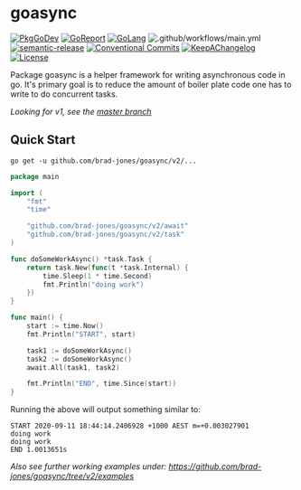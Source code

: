 # goasync

[![PkgGoDev](https://pkg.go.dev/badge/github.com/brad-jones/goasync/v2)](https://pkg.go.dev/github.com/brad-jones/goasync/v2)
[![GoReport](https://goreportcard.com/badge/github.com/brad-jones/goasync/v2)](https://goreportcard.com/report/github.com/brad-jones/goasync/v2)
[![GoLang](https://img.shields.io/badge/golang-%3E%3D%201.15.1-lightblue.svg)](https://golang.org)
![.github/workflows/main.yml](https://github.com/brad-jones/goasync/workflows/.github/workflows/main.yml/badge.svg?branch=v2)
[![semantic-release](https://img.shields.io/badge/%20%20%F0%9F%93%A6%F0%9F%9A%80-semantic--release-e10079.svg)](https://github.com/semantic-release/semantic-release)
[![Conventional Commits](https://img.shields.io/badge/Conventional%20Commits-1.0.0-yellow.svg)](https://conventionalcommits.org)
[![KeepAChangelog](https://img.shields.io/badge/Keep%20A%20Changelog-1.0.0-%23E05735)](https://keepachangelog.com/)
[![License](https://img.shields.io/github/license/brad-jones/goasync.svg)](https://github.com/brad-jones/goerr/blob/v2/LICENSE)

Package goasync is a helper framework for writing asynchronous code in go.
It's primary goal is to reduce the amount of boiler plate code one has to
write to do concurrent tasks.

_Looking for v1, see the [master branch](https://github.com/brad-jones/goasync/tree/master)_

## Quick Start

`go get -u github.com/brad-jones/goasync/v2/...`

```go
package main

import (
	"fmt"
	"time"

	"github.com/brad-jones/goasync/v2/await"
	"github.com/brad-jones/goasync/v2/task"
)

func doSomeWorkAsync() *task.Task {
	return task.New(func(t *task.Internal) {
		time.Sleep(1 * time.Second)
		fmt.Println("doing work")
	})
}

func main() {
	start := time.Now()
	fmt.Println("START", start)

	task1 := doSomeWorkAsync()
	task2 := doSomeWorkAsync()
	await.All(task1, task2)

	fmt.Println("END", time.Since(start))
}
```

Running the above will output something similar to:

```
START 2020-09-11 18:44:14.2406928 +1000 AEST m=+0.003027901
doing work
doing work
END 1.0013651s
```

_Also see further working examples under: <https://github.com/brad-jones/goasync/tree/v2/examples>_
